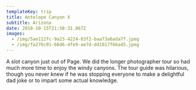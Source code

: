```yaml
---
templateKey: trip
title: Antelope Canyon X
subtitle: Arizona
date: 2018-10-15T21:58:31.867Z
images:
  - /img/5ae112fc-9a23-4224-83f2-baa73a6ada7f.jpeg
  - /img/fa276c01-68d6-4fe9-ae7d-dd1017f66a45.jpeg
---
```

A slot canyon just out of Page. We did the longer photographer tour so had much more time to enjoy the windy canyons. The tour guide was hilarious, though you never knew if he was stopping everyone to make a delightful dad joke or to impart some actual knowledge.
